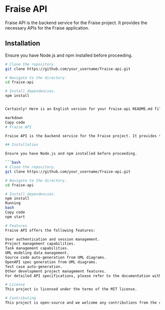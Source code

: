 # Fraise API

Fraise API is the backend service for the Fraise project. It provides the necessary APIs for the Fraise application.

## Installation

Ensure you have Node.js and npm installed before proceeding.

```bash
# Clone the repository.
git clone https://github.com/your_username/fraise-api.git

# Navigate to the directory.
cd fraise-api

# Install dependencies.
npm install


Certainly! Here is an English version for your fraise-api README.md file:

markdown
Copy code
# Fraise API

Fraise API is the backend service for the Fraise project. It provides the necessary APIs for the Fraise application.

## Installation

Ensure you have Node.js and npm installed before proceeding.

```bash
# Clone the repository.
git clone https://github.com/your_username/fraise-api.git

# Navigate to the directory.
cd fraise-api

# Install dependencies.
npm install
Running
bash
Copy code
npm start

# Features
Fraise API offers the following features:

User authentication and session management.
Project management capabilities.
Task management capabilities.
UML modeling data management.
Source code auto-generation from UML diagrams.
OpenAPI spec generation from UML diagrams.
Test case auto-generation.
Other development project management features.
For detailed API specifications, please refer to the documentation within the repository.

# License
This project is licensed under the terms of the MIT license.

# Contributing
This project is open-source and we welcome any contributions from the community. Please open an issue to discuss the problem before opening a pull request.